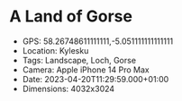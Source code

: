# A Land of Gorse

- GPS: 58.26748611111111,-5.051111111111111
- Location: Kylesku
- Tags: Landscape, Loch, Gorse
- Camera: Apple iPhone 14 Pro Max
- Date: 2023-04-20T11:29:59.000+01:00
- Dimensions: 4032x3024
